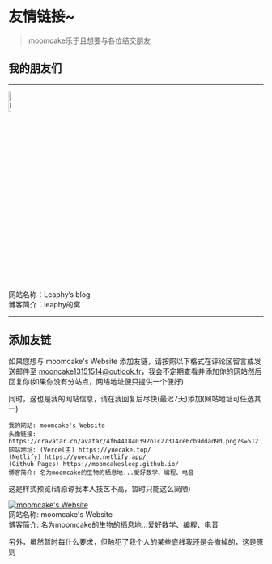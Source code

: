 # 友情链接~

> moomcake乐于且想要与各位结交朋友

## 我的朋友们

---

[<img src="https://www.kei.ink/1723438612-image_1718285973307/" alt="Leaphy’s blog" width="10%">](https://www.kei.ink/)<br>
网站名称：Leaphy’s blog<br>
博客简介：leaphy的窝

---

## 添加友链

如果您想与 moomcake's Website 添加友链，请按照以下格式在评论区留言或发送邮件至 mooncake13151514@outlook.fr，我会不定期查看并添加你的网站然后回复你(如果你没有分站点，网络地址便只提供一个便好)

同时，这也是我的网站信息，请在我回复后尽快(最迟7天)添加(网站地址可任选其一)
```text
我的网站: moomcake's Website
头像链接: https://cravatar.cn/avatar/4f6441840392b1c27314ce6cb9ddad9d.png?s=512
网站地址: (Vercel主) https://yuecake.top/
(Netlify) https://yuecake.netlify.app/
(Github Pages) https://moomcakesleep.github.io/
博客简介: 名为moomcake的生物的栖息地...爱好数学、编程、电音
```

这是样式预览(请原谅我本人技艺不高，暂时只能这么简陋)

[![moomcake's Website](https://cravatar.cn/avatar/4f6441840392b1c27314ce6cb9ddad9d.png?s=64)](https://yuecake.top/)<br>
网站名称: moomcake's Website<br>
博客简介: 名为moomcake的生物的栖息地...爱好数学、编程、电音

另外，虽然暂时每什么要求，但触犯了我个人的某些底线我还是会撤掉的，这是原则